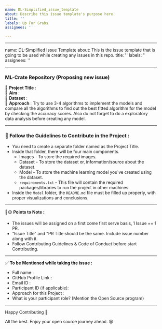 ```yaml
---
name: DL-Simplified_issue_template
about: Describe this issue template's purpose here.
title: ''
labels: Up For Grabs
assignees: ''

---
```


---
name: DL-Simplified Issue Template
about: This is the issue template that is going to be used while creating any issues
  in this repo.
title: ''
labels: ''
assignees: ''

---

### ML-Crate Repository (Proposing new issue)
:red_circle: **Project Title** : </br>
:red_circle: **Aim** : </br>
:red_circle: **Dataset** : </br>
:red_circle: **Approach** : Try to use 3-4 algorithms to implement the models and compare all the algorithms to find out the best fitted algorithm for the model by checking the accuracy scores. Also do not forget to do a exploratory data analysis before creating any model.

**********************************************************************************
### 📍 **Follow the Guidelines to Contribute in the Project :**
* You need to create a separate folder named as the Project Title.
* Inside that folder, there will be four main components.
   * Images - To store the required images.
   * Dataset - To store the dataset or, information/source about the dataset.
   * Model - To store the machine learning model you've created using the dataset.
   * `requirements.txt` - This file will contain the required packages/libraries to run the project in other machines.
* Inside the `Model` folder, the `README.md` file must be filled up properly, with proper visualizations and conclusions.

***********************************************************************
:red_circle::yellow_circle: **Points to Note :**

- The issues will be assigned on a first come first serve basis, 1 Issue == 1 PR.
- "Issue Title" and "PR Title should be the same. Include issue number along with it.
- Follow Contributing Guidelines & Code of Conduct before start Contributing.

***********************************************************************
:white_check_mark: **To be Mentioned while taking the issue :**
- Full name : 
- GitHub Profile Link : 
- Email ID :
- Participant ID (if applicable):
- Approach for this Project :
- What is your participant role? (Mention the Open Source program)

*************************************************************
Happy Contributing 🚀 

All the best. Enjoy your open source journey ahead. 😎
